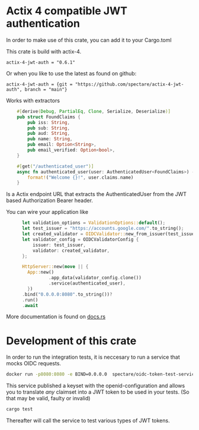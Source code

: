 # Actix 4 compatible JWT authentication

In order to make use of this crate, you can add it to your Cargo.toml

This crate is build with actix-4.

```
actix-4-jwt-auth = "0.6.1"
```

Or when you like to use the latest as found on github:

```
actix-4-jwt-auth = {git = "https://github.com/spectare/actix-4-jwt-auth", branch = "main"}
```

Works with extractors

```rust
    #[derive(Debug, PartialEq, Clone, Serialize, Deserialize)]
    pub struct FoundClaims {
        pub iss: String,
        pub sub: String,
        pub aud: String,
        pub name: String,
        pub email: Option<String>,
        pub email_verified: Option<bool>,
    }

    #[get("/authenticated_user")]
    async fn authenticated_user(user: AuthenticatedUser<FoundClaims>) -> String {
        format!("Welcome {}!", user.claims.name)
    }
```

Is a Actix endpoint URL that extracts the AuthenticatedUser from the JWT based Authorization Bearer header.

You can wire your application like

```rust
      let validation_options = ValidationOptions::default();
      let test_issuer = "https://accounts.google.com/".to_string();
      let created_validator = OIDCValidator::new_from_issuer(test_issuer.clone(), validation_options).await.unwrap();
      let validator_config = OIDCValidatorConfig {
          issuer: test_issuer,
          validator: created_validator,
      };

      HttpServer::new(move || {
        App::new()
                .app_data(validator_config.clone())
                .service(authenticated_user),
        })
      .bind("0.0.0.0:8080".to_string())?
      .run()
      .await
```

More documentation is found on [docs.rs](https://docs.rs/actix-4-jwt-auth/0.6.1/actix_4_jwt_auth/)

# Development of this crate

In order to run the integration tests, it is neccesary to run a service that mocks OIDC requests.

```sh
docker run -p8080:8080 -e BIND=0.0.0.0  spectare/oidc-token-test-service:latest
```

This service published a keyset with the openid-configuration and allows you to translate _any_ claimset
into a JWT token to be used in your tests. (So that may be valid, faulty or invalid)

```sh
cargo test
```

Thereafter will call the service to test various types of JWT tokens.
